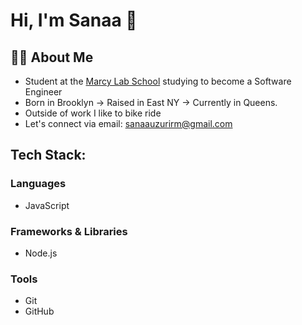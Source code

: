 # Hi, I'm Sanaa 👋

## 👨‍🏫 About Me
- Student at the [Marcy Lab School](https://www.marcylabschool.org/) studying to become a Software Engineer
- Born in Brooklyn → Raised in East NY → Currently in Queens.
- Outside of work I like to bike ride
- Let's connect via email: sanaauzurirm@gmail.com

## Tech Stack:

### Languages
- JavaScript

### Frameworks & Libraries
- Node.js

### Tools
- Git
- GitHub

<!--
**sanaauzuri/sanaauzuri** is a ✨ _special_ ✨ repository because its `README.md` (this file) appears on your GitHub profile.

Here are some ideas to get you started:

- 🔭 I’m currently working on ...
- 🌱 I’m currently learning ...
- 👯 I’m looking to collaborate on ...
- 🤔 I’m looking for help with ...
- 💬 Ask me about ...
- 📫 How to reach me: ...
- 😄 Pronouns: ...
- ⚡ Fun fact: ...
-->
